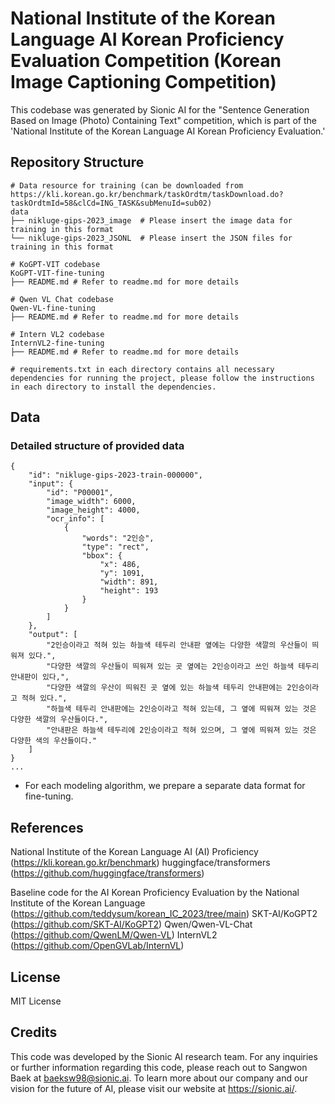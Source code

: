 # National Institute of the Korean Language AI Korean Proficiency Evaluation Competition (Korean Image Captioning Competition)
This codebase was generated by Sionic AI for the "Sentence Generation Based on Image (Photo) Containing Text" competition, which is part of the 'National Institute of the Korean Language AI Korean Proficiency Evaluation.'


## Repository Structure
```
# Data resource for training (can be downloaded from https://kli.korean.go.kr/benchmark/taskOrdtm/taskDownload.do?taskOrdtmId=58&clCd=ING_TASK&subMenuId=sub02)
data
├── nikluge-gips-2023_image  # Please insert the image data for training in this format
└── nikluge-gips-2023_JSONL  # Please insert the JSON files for training in this format

# KoGPT-VIT codebase
KoGPT-VIT-fine-tuning
├── README.md # Refer to readme.md for more details

# Qwen VL Chat codebase 
Qwen-VL-fine-tuning
├── README.md # Refer to readme.md for more details

# Intern VL2 codebase
InternVL2-fine-tuning
├── README.md # Refer to readme.md for more details

# requirements.txt in each directory contains all necessary dependencies for running the project, please follow the instructions in each directory to install the dependencies.
```

## Data
### Detailed structure of provided data
```
{
    "id": "nikluge-gips-2023-train-000000",
    "input": {
        "id": "P00001",
        "image_width": 6000,
        "image_height": 4000,
        "ocr_info": [
            {
                "words": "2인승",
                "type": "rect",
                "bbox": {
                    "x": 486,
                    "y": 1091,
                    "width": 891,
                    "height": 193
                }
            }
        ]
    },
    "output": [
        "2인승이라고 적혀 있는 하늘색 테두리 안내판 옆에는 다양한 색깔의 우산들이 띄워져 있다.",
        "다양한 색깔의 우산들이 띄워져 있는 곳 옆에는 2인승이라고 쓰인 하늘색 테두리 안내판이 있다,",
        "다양한 색깔의 우산이 띄워진 곳 옆에 있는 하늘색 테두리 안내판에는 2인승이라고 적혀 있다.",
        "하늘색 테두리 안내판에는 2인승이라고 적혀 있는데, 그 옆에 띄워져 있는 것은 다양한 색깔의 우산들이다.",
        "안내판은 하늘색 테두리에 2인승이라고 적혀 있으며, 그 옆에 띄워져 있는 것은 다양한 색의 우산들이다."
    ]
}
...
```
* For each modeling algorithm, we prepare a separate data format for fine-tuning.

## References

National Institute of the Korean Language AI (AI) Proficiency (https://kli.korean.go.kr/benchmark)
huggingface/transformers (https://github.com/huggingface/transformers)

Baseline code for the AI Korean Proficiency Evaluation by the National Institute of the Korean Language (https://github.com/teddysum/korean_IC_2023/tree/main)
SKT-AI/KoGPT2 (https://github.com/SKT-AI/KoGPT2)
Qwen/Qwen-VL-Chat (https://github.com/QwenLM/Qwen-VL)
InternVL2 (https://github.com/OpenGVLab/InternVL)

## License
MIT License

## Credits
This code was developed by the Sionic AI research team. For any inquiries or further information regarding this code, please reach out to Sangwon Baek at baeksw98@sionic.ai.
To learn more about our company and our vision for the future of AI, please visit our website at https://sionic.ai/.